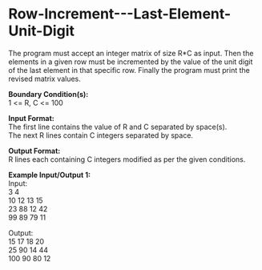 # Row-Increment---Last-Element-Unit-Digit
The program must accept an integer matrix of size R*C as input. Then the elements in a given row must be incremented by the value of the unit digit of the last element in that specific row. Finally the program must print the revised matrix values.</p>

<p><strong>Boundary Condition(s):</strong><br>
1 &lt;= R, C &lt;= 100</p>

<p><strong>Input Format:</strong><br>
The first line contains the value of R and C separated by space(s).<br>
The next R lines contain C integers separated by space.</p>

<p><strong>Output Format:</strong><br>
R lines each containing C integers modified as per the given conditions.</p>

<p><strong>Example Input/Output 1:</strong><br>
Input:<br>
3 4<br>
10 12 13 15<br>
23 88 12 42<br>
99 89 79 11</p>

<p>Output:<br>
15 17 18 20<br>
25 90 14 44<br>
100 90 80 12
